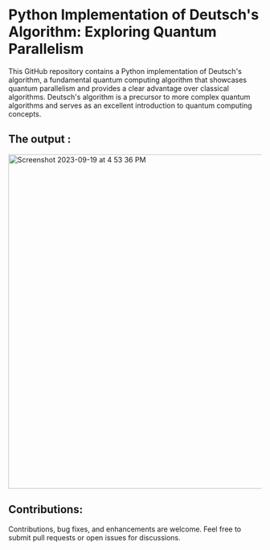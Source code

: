 # Python Implementation of Deutsch's Algorithm: Exploring Quantum Parallelism
This GitHub repository contains a Python implementation of Deutsch's algorithm, a fundamental quantum computing algorithm that showcases quantum parallelism and provides a clear advantage over classical algorithms. Deutsch's algorithm is a precursor to more complex quantum algorithms and serves as an excellent introduction to quantum computing concepts.


## The output :

<img width="665" alt="Screenshot 2023-09-19 at 4 53 36 PM" src="https://github.com/iAbdullahAlshehri/Deutsch-algorithm/assets/98882472/28ee09a7-490d-4ede-af38-2f62efc03fa2">


## Contributions:

Contributions, bug fixes, and enhancements are welcome. Feel free to submit pull requests or open issues for discussions.
